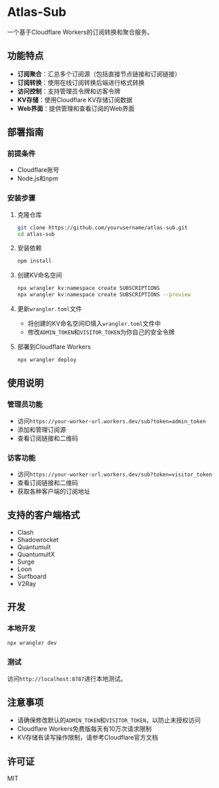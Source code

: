 # Atlas-Sub

一个基于Cloudflare Workers的订阅转换和聚合服务。

## 功能特点

- **订阅聚合**：汇总多个订阅源（包括直接节点链接和订阅链接）
- **订阅转换**：使用在线订阅转换后端进行格式转换
- **访问控制**：支持管理员令牌和访客令牌
- **KV存储**：使用Cloudflare KV存储订阅数据
- **Web界面**：提供管理和查看订阅的Web界面

## 部署指南

### 前提条件

- Cloudflare账号
- Node.js和npm

### 安装步骤

1. 克隆仓库
   ```bash
   git clone https://github.com/yourusername/atlas-sub.git
   cd atlas-sub
   ```

2. 安装依赖
   ```bash
   npm install
   ```

3. 创建KV命名空间
   ```bash
   npx wrangler kv:namespace create SUBSCRIPTIONS
   npx wrangler kv:namespace create SUBSCRIPTIONS --preview
   ```

4. 更新`wrangler.toml`文件
   - 将创建的KV命名空间ID填入`wrangler.toml`文件中
   - 修改`ADMIN_TOKEN`和`VISITOR_TOKEN`为你自己的安全令牌

5. 部署到Cloudflare Workers
   ```bash
   npx wrangler deploy
   ```

## 使用说明

### 管理员功能

- 访问`https://your-worker-url.workers.dev/sub?token=admin_token`
- 添加和管理订阅源
- 查看订阅链接和二维码

### 访客功能

- 访问`https://your-worker-url.workers.dev/sub?token=visitor_token`
- 查看订阅链接和二维码
- 获取各种客户端的订阅地址

## 支持的客户端格式

- Clash
- Shadowrocket
- Quantumult
- QuantumultX
- Surge
- Loon
- Surfboard
- V2Ray

## 开发

### 本地开发

```bash
npx wrangler dev
```

### 测试

访问`http://localhost:8787`进行本地测试。

## 注意事项

- 请确保修改默认的`ADMIN_TOKEN`和`VISITOR_TOKEN`，以防止未授权访问
- Cloudflare Workers免费版每天有10万次请求限制
- KV存储有读写操作限制，请参考Cloudflare官方文档

## 许可证

MIT 